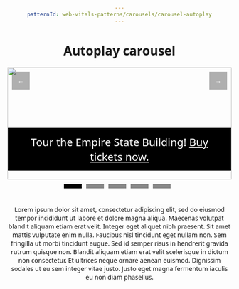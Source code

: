 ```yaml
---
patternId: web-vitals-patterns/carousels/carousel-autoplay
---
```


<!DOCTYPE html>
<html lang="en">
<head>
    <meta charset="utf-8">
    <meta name="viewport" content="width=device-width, initial-scale=1">
    <title>Autoplay Carousel Demo</title>
    <style>
        body {
            padding: 1em;
            font-family: system-ui;
            text-align: center;
        }
        #carousel {
            max-width: 1200px;
            display: flex;
            flex-direction: column;
            margin: 0 auto;
            position: relative;
        }  
        .slide-indicators {
            display: flex;
            justify-content: center;
        }
        .slide-indicator {
            height: 44px;
            width: 50px;
            display: flex;
            justify-items: center;
            cursor: pointer;
        }
        .slide-indicator:after {
            content: "";
            background-color: #878787;
            height: 10px;
            margin-top: 10px;
            width: 40px;
        }
        .slide-indicator.active:after,
        .slide-indicator:hover:after {
            background-color: #000000;
        }
        .slide-banner {
            background-color: #000000;
            color: #ffffff;
            position: absolute;
            left: 0;
            bottom: 20px;
            padding: 15px;
            font-size: 2.5vw;
        }
        .slide-banner a {
            color: #ffffff;
        }
        #slide-container {
            scroll-snap-type: x mandatory;
            overflow-x: scroll;
            overflow-y: hidden;
            display: flex;
            align-items: center;
            height: 100%;
            gap: 10px;
            -webkit-overflow-scrolling: touch;
            scroll-behavior: smooth;
        }
        .slide {
            scroll-snap-align: center;
            position: relative;
            min-width: 100%;
            padding-top: 50%;
        }
        .slide img {
            height: 100%;
            width: auto;
            position: absolute;
            top: 0;
            left: 0;
        }
        .arrow {
            color: #ffffff;
            height: 20px;
            width: 20px;
            background-color: #000000;
            position: absolute;
            padding: 10px;
            opacity: .3;
            cursor: pointer;
        }
        .arrow.back {
            left: 10px;
            top: 10px;
        }
        .arrow.forward {
            right: 10px;
            top: 10px;
        }
        .arrow:hover {
            opacity: 1;
        }
    </style>
</head>
<body>
    <h1>Autoplay carousel</h1>
    <div id="carousel">
        <div id="slide-container">
            <div class="slide" data-slideIndex="0">
                <div class="slide-banner">Tour the Empire State Building! <a href="">Buy tickets now.</a></div>
                <img width="1200" height="600" src="https://web-dev.imgix.net/image/j2RDdG43oidUy6AL6LovThjeX9c2/d5JiF2JjxniJRH6xviYA.jpg">
            </div>
            <div class="slide" data-slideIndex="1">
                <div class="slide-banner">Ride the Shinkansen! <a href="">Buy tickets now.</a></div>
                <img width="1200" height="600" src="https://web-dev.imgix.net/image/j2RDdG43oidUy6AL6LovThjeX9c2/atRogpxlJTXAvhWe654i.jpg">
            </div>
            <div class="slide" data-slideIndex="2">
                <div class="slide-banner">Discover relaxation! <a href="">Buy tickets now.</a></div>
                <img width="1200" height="600" src="https://web-dev.imgix.net/image/j2RDdG43oidUy6AL6LovThjeX9c2/q8svpF1B6dG5wNuiTgyV.jpg">
            </div>
            <div class="slide" data-slideIndex="3">
                <div class="slide-banner">See penguins! <a href="">Buy tickets now.</a></div>
                <img width="1200" height="600" src="https://web-dev.imgix.net/image/j2RDdG43oidUy6AL6LovThjeX9c2/oweFaoCZ4g8bieZdvG5L.jpg">
            </div>
            <div class="slide" data-slideIndex="4">
                <div class="slide-banner">Take a ride on the wheel! <a href="">Buy tickets now.</a></div>
                <img width="1200" height="600" src="https://web-dev.imgix.net/image/j2RDdG43oidUy6AL6LovThjeX9c2/G0aWgHwWJTPZus9YEMyH.jpg">
            </div>
        </div>
        <div id="back-button" class="arrow back">←</div>
        <div id="forward-button" class="arrow forward">→</div>
        <div class="slide-indicators">
            <div class="slide-indicator active"></div>
            <div class="slide-indicator"></div>
            <div class="slide-indicator"></div>
            <div class="slide-indicator"></div>
            <div class="slide-indicator"></div>
        </div>
    </div>
    <p>
        Lorem ipsum dolor sit amet, consectetur adipiscing elit, sed do eiusmod tempor 
        incididunt ut labore et dolore magna aliqua. Maecenas volutpat blandit aliquam etiam 
        erat velit. Integer eget aliquet nibh praesent. Sit amet mattis vulputate enim nulla. 
        Faucibus nisl tincidunt eget nullam non. Sem fringilla ut morbi tincidunt augue. 
        Sed id semper risus in hendrerit gravida rutrum quisque non. Blandit aliquam etiam 
        erat velit scelerisque in dictum non consectetur. Et ultrices neque ornare aenean 
        euismod. Dignissim sodales ut eu sem integer vitae justo. Justo eget magna fermentum 
        iaculis eu non diam phasellus.
    </p>
    <script>
        function autoplayCarousel(){
            const carouselEl = document.getElementById("carousel");
            const slideContainerEl = carouselEl.querySelector("#slide-container");
            const slideEl = carouselEl.querySelector(".slide");
            let slideWidth = slideEl.offsetWidth;
            // Add click handlers
            document.querySelector("#back-button")
                .addEventListener("click", () => navigate("backward"));
            document.querySelector("#forward-button")
                .addEventListener("click", () => navigate("forward"));
            document.querySelectorAll(".slide-indicator")
                .forEach((dot, index) => {
                    dot.addEventListener("click", () => navigate(index));
                    dot.addEventListener("mouseenter", () => clearInterval(autoplay));
                });
            // Add keyboard handlers
            document.addEventListener('keydown', (e) => {
                if (e.code === 'ArrowLeft') {
                    clearInterval(autoplay);
                    navigate("backward");
                } else if (e.code === 'ArrowRight') {
                    clearInterval(autoplay);
                    navigate("forward");
                }
            });
            // Add resize handler
            window.addEventListener('resize', () => {
                slideWidth = slideEl.offsetWidth;
            });
            // Autoplay
            const autoplay = setInterval(() => navigate("forward"), 3000);
            slideContainerEl.addEventListener("mouseenter", () => clearInterval(autoplay));
            // Slide transition
            const getNewScrollPosition = (arg) => {
                const gap = 10;
                const maxScrollLeft = slideContainerEl.scrollWidth - slideWidth;
                if (arg === "forward") {
                    const x = slideContainerEl.scrollLeft + slideWidth + gap;
                    return x <= maxScrollLeft ? x : 0;
                } else if (arg === "backward") {
                    const x = slideContainerEl.scrollLeft - slideWidth - gap;
                    return x >= 0 ? x : maxScrollLeft;
                } else if (typeof arg === "number") {
                    const x = arg * (slideWidth + gap);
                    return x;
                }
            }
            const navigate = (arg) => {
                slideContainerEl.scrollLeft = getNewScrollPosition(arg);
            }
            // Slide indicators
            const slideObserver = new IntersectionObserver((entries, observer) => {
                entries.forEach(entry => {
                    if (entry.isIntersecting) {
                        const slideIndex = entry.target.dataset.slideindex;
                        carouselEl.querySelector('.slide-indicator.active').classList.remove('active');
                        carouselEl.querySelectorAll('.slide-indicator')[slideIndex].classList.add('active');
                    }
                });
            }, { root: slideContainerEl, threshold: .1 });
            document.querySelectorAll('.slide').forEach((slide) => {
                slideObserver.observe(slide);
            });
        }
        autoplayCarousel();
    </script>
</body>
